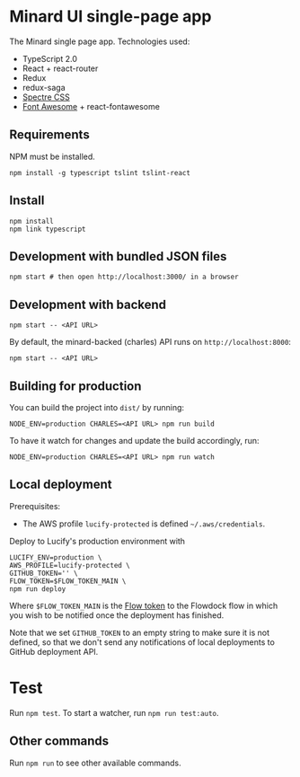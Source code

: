 
# Minard UI single-page app

The Minard single page app. Technologies used:

- TypeScript 2.0
- React + react-router
- Redux
- redux-saga
- [Spectre CSS](https://picturepan2.github.io/spectre/)
- [Font Awesome](http://fontawesome.io/icons/) + react-fontawesome

## Requirements

NPM must be installed.

```shell
npm install -g typescript tslint tslint-react
```

## Install

```shell
npm install
npm link typescript
```

## Development with bundled JSON files

```shell
npm start # then open http://localhost:3000/ in a browser
```

## Development with backend

```shell
npm start -- <API URL>
```

By default, the minard-backed (charles) API runs on `http://localhost:8000`:

```shell
npm start -- <API URL>
```

## Building for production

You can build the project into `dist/` by running:

```shell
NODE_ENV=production CHARLES=<API URL> npm run build
```

To have it watch for changes and update the build accordingly, run:

```shell
NODE_ENV=production CHARLES=<API URL> npm run watch
```

## Local deployment

Prerequisites:
 - The AWS profile `lucify-protected` is defined `~/.aws/credentials`.

Deploy to Lucify's production environment with
```shell
LUCIFY_ENV=production \
AWS_PROFILE=lucify-protected \
GITHUB_TOKEN='' \
FLOW_TOKEN=$FLOW_TOKEN_MAIN \
npm run deploy
```

Where `$FLOW_TOKEN_MAIN` is the [Flow token](https://www.flowdock.com/account/tokens)
to the Flowdock flow in which you wish to be notified once the
deployment has finished.

Note that we set `GITHUB_TOKEN` to an empty string to
make sure it is not defined, so that we don't send any
notifications of local deployments to GitHub deployment API.

# Test

Run `npm test`. To start a watcher, run `npm run test:auto`.

## Other commands

Run `npm run` to see other available commands.
